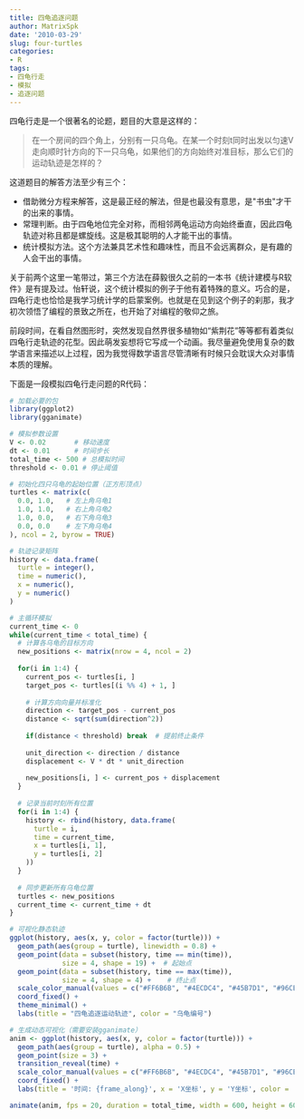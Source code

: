 ```yaml
---
title: 四龟追逐问题
author: MatrixSpk
date: '2010-03-29'
slug: four-turtles
categories:
- R
tags:
- 四龟行走
- 模拟
- 追逐问题
---
```


四龟行走是一个很著名的论题，题目的大意是这样的：

> 在一个房间的四个角上，分别有一只乌龟。在某一个时刻t同时出发以匀速V走向顺时针方向的下一只乌龟，如果他们的方向始终对准目标，那么它们的运动轨迹是怎样的？

这道题目的解答方法至少有三个：

* 借助微分方程来解答，这是最正经的解法，但是也最没有意思，是"书虫"才干的出来的事情。
* 常理判断。由于四龟地位完全对称，而相邻两龟运动方向始终垂直，因此四龟轨迹对称且都是螺旋线。这是极其聪明的人才能干出的事情。
* 统计模拟方法。这个方法兼具艺术性和趣味性，而且不会远离群众，是有趣的人会干出的事情。

关于前两个这里一笔带过，第三个方法在薛毅很久之前的一本书《统计建模与R软件》是有提及过。怡轩说，这个统计模拟的例子于他有着特殊的意义。巧合的是，四龟行走也恰恰是我学习统计学的启蒙案例。也就是在见到这个例子的刹那，我才初次领悟了编程的景致之所在，也开始了对编程的敬仰之旅。

前段时间，在看自然图形时，突然发现自然界很多植物如“紫荆花”等等都有着类似四龟行走轨迹的花型。因此萌发妄想将它写成一个动画。我尽量避免使用复杂的数学语言来描述以上过程，因为我觉得数学语言尽管清晰有时候只会耽误大众对事情本质的理解。

下面是一段模拟四龟行走问题的R代码：


``` r
# 加载必要的包
library(ggplot2)
library(gganimate)

# 模拟参数设置
V <- 0.02       # 移动速度
dt <- 0.01      # 时间步长
total_time <- 500 # 总模拟时间
threshold <- 0.01 # 停止阈值

# 初始化四只乌龟的起始位置（正方形顶点）
turtles <- matrix(c(
  0.0, 1.0,   # 左上角乌龟1
  1.0, 1.0,   # 右上角乌龟2
  1.0, 0.0,   # 右下角乌龟3
  0.0, 0.0    # 左下角乌龟4
), ncol = 2, byrow = TRUE)

# 轨迹记录矩阵
history <- data.frame(
  turtle = integer(),
  time = numeric(),
  x = numeric(),
  y = numeric()
)

# 主循环模拟
current_time <- 0
while(current_time < total_time) {
  # 计算各乌龟的目标方向
  new_positions <- matrix(nrow = 4, ncol = 2)
  
  for(i in 1:4) {
    current_pos <- turtles[i, ]
    target_pos <- turtles[(i %% 4) + 1, ]
    
    # 计算方向向量并标准化
    direction <- target_pos - current_pos
    distance <- sqrt(sum(direction^2))
    
    if(distance < threshold) break  # 提前终止条件
    
    unit_direction <- direction / distance
    displacement <- V * dt * unit_direction
    
    new_positions[i, ] <- current_pos + displacement
  }
  
  # 记录当前时刻所有位置
  for(i in 1:4) {
    history <- rbind(history, data.frame(
      turtle = i,
      time = current_time,
      x = turtles[i, 1],
      y = turtles[i, 2]
    ))
  }
  
  # 同步更新所有乌龟位置
  turtles <- new_positions
  current_time <- current_time + dt
}

# 可视化静态轨迹
ggplot(history, aes(x, y, color = factor(turtle))) +
  geom_path(aes(group = turtle), linewidth = 0.8) +
  geom_point(data = subset(history, time == min(time)), 
             size = 4, shape = 19) +  # 起始点
  geom_point(data = subset(history, time == max(time)), 
             size = 4, shape = 4) +    # 终止点
  scale_color_manual(values = c("#FF6B6B", "#4ECDC4", "#45B7D1", "#96CEB4")) +
  coord_fixed() +
  theme_minimal() +
  labs(title = "四龟追逐运动轨迹", color = "乌龟编号")

# 生成动态可视化（需要安装gganimate）
anim <- ggplot(history, aes(x, y, color = factor(turtle))) +
  geom_path(aes(group = turtle), alpha = 0.5) +
  geom_point(size = 3) +
  transition_reveal(time) +
  scale_color_manual(values = c("#FF6B6B", "#4ECDC4", "#45B7D1", "#96CEB4")) +
  coord_fixed() +
  labs(title = '时间: {frame_along}', x = 'X坐标', y = 'Y坐标', color = '乌龟编号')

animate(anim, fps = 20, duration = total_time, width = 600, height = 600)
```
